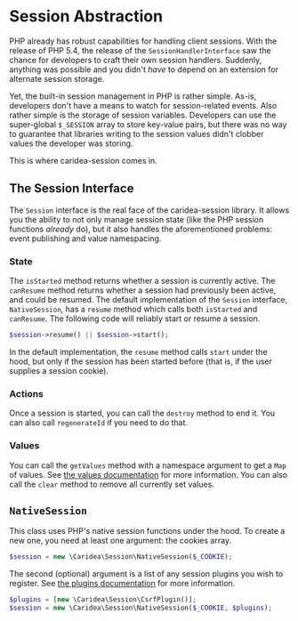 # Session Abstraction

PHP already has robust capabilities for handling client sessions. With the release of PHP 5.4, the release of the `SessionHandlerInterface` saw the chance for developers to craft their own session handlers. Suddenly, anything was possible and you didn't *have* to depend on an extension for alternate session storage.

Yet, the built-in session management in PHP is rather simple. As-is, developers don't have a means to watch for session-related events. Also rather simple is the storage of session variables. Developers can use the super-global `$_SESSION` array to store key-value pairs, but there was no way to guarantee that libraries writing to the session values didn't clobber values the developer was storing.

This is where caridea-session comes in.

## The Session Interface

The `Session` interface is the real face of the caridea-session library. It allows you the ability to not only manage session state (like the PHP session functions *already* do), but it also handles the aforementioned problems: event publishing and value namespacing.

### State

The `isStarted` method returns whether a session is currently active. The `canResume` method returns whether a session had previously been active, and could be resumed. The default implementation of the `Session` interface, `NativeSession`, has a `resume` method which calls both `isStarted` and `canResume`. The following code will reliably start or resume a session.

```php
$session->resume() || $session->start();
```

In the default implementation, the `resume` method calls `start` under the hood, but only if the session has been started before (that is, if the user supplies a session cookie).

### Actions

Once a session is started, you can call the `destroy` method to end it. You can also call `regenerateId` if you need to do that.

### Values

You can call the `getValues` method with a namespace argument to get a `Map` of values. See [the values documentation](values.md) for more information. You can also call the `clear` method to remove all currently set values.

## `NativeSession`

This class uses PHP's native session functions under the hood. To create a new one, you need at least one argument: the cookies array.

```php
$session = new \Caridea\Session\NativeSession($_COOKIE);
```

The second (optional) argument is a list of any session plugins you wish to register. See [the plugins documentation](plugins.md) for more information.

```php
$plugins = [new \Caridea\Session\CsrfPlugin()];
$session = new \Caridea\Session\NativeSession($_COOKIE, $plugins);
```

